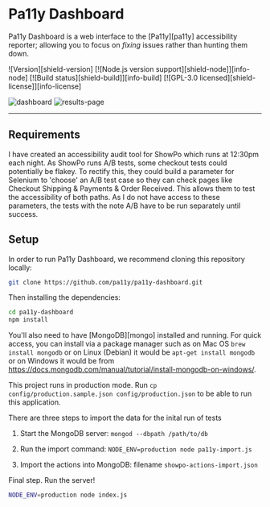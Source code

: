 # Pa11y Dashboard

Pa11y Dashboard is a web interface to the [Pa11y][pa11y] accessibility reporter; allowing you to focus on *fixing* issues rather than hunting them down.

![Version][shield-version]
[![Node.js version support][shield-node]][info-node]
[![Build status][shield-build]][info-build]
[![GPL-3.0 licensed][shield-license]][info-license]

![dashboard](https://user-images.githubusercontent.com/6110968/61603347-0bce1000-abf2-11e9-87b2-a53f91d315bb.jpg)
![results-page](https://user-images.githubusercontent.com/6110968/62183438-05851580-b30f-11e9-9bc4-b6a4823ae9e8.jpg)

---

## Requirements

I have created an accessibility audit tool for ShowPo which runs at 12:30pm each night. As ShowPo runs A/B tests, some checkout tests could potentially be flakey. To rectify this, they could build a parameter for Selenium to 'choose' an A/B test case so they can check pages like Checkout Shipping & Payments & Order Received. This allows them to test the accessibility of both paths. As I do not have access to these parameters, the tests with the note A/B have to be run separately until success. 

## Setup

In order to run Pa11y Dashboard, we recommend cloning this repository locally:

```sh
git clone https://github.com/pa11y/pa11y-dashboard.git
```

Then installing the dependencies:

```sh
cd pa11y-dashboard
npm install
```

You'll also need to have [MongoDB][mongo] installed and running. For quick access, you can install via a package manager such as on Mac OS `brew install mongodb` or on Linux (Debian) it would be `apt-get install mongodb` or on Windows it would be from https://docs.mongodb.com/manual/tutorial/install-mongodb-on-windows/.

This project runs in production mode. Run ```cp config/production.sample.json config/production.json``` to be able to run this application. 


There are three steps to import the data for the inital run of tests


1. Start the MongoDB server: ```mongod --dbpath /path/to/db```

2. Run the import command: ```NODE_ENV=production node pa11y-import.js```

3. Import the actions into MongoDB: filename ```showpo-actions-import.json```

Final step. Run the server!

```sh
NODE_ENV=production node index.js
```
